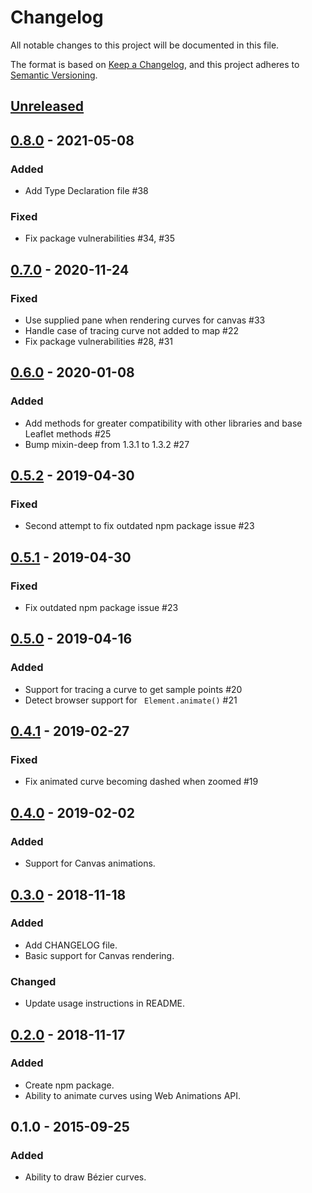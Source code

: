 # Changelog
All notable changes to this project will be documented in this file.

The format is based on [Keep a Changelog](https://keepachangelog.com/en/1.0.0/),
and this project adheres to [Semantic Versioning](https://semver.org/spec/v2.0.0.html).

## [Unreleased]

## [0.8.0] - 2021-05-08
### Added
- Add Type Declaration file #38 

### Fixed
- Fix package vulnerabilities #34, #35

## [0.7.0] - 2020-11-24
### Fixed
- Use supplied pane when rendering curves for canvas #33
- Handle case of tracing curve not added to map #22
- Fix package vulnerabilities #28, #31

## [0.6.0] - 2020-01-08
### Added
- Add methods for greater compatibility with other libraries and base Leaflet methods #25
- Bump mixin-deep from 1.3.1 to 1.3.2 #27

## [0.5.2] - 2019-04-30
### Fixed
- Second attempt to fix outdated npm package issue #23

## [0.5.1] - 2019-04-30
### Fixed
- Fix outdated npm package issue #23

## [0.5.0] - 2019-04-16
### Added
- Support for tracing a curve to get sample points #20
- Detect browser support for ` Element.animate()` #21

## [0.4.1] - 2019-02-27
### Fixed
- Fix animated curve becoming dashed when zoomed #19

## [0.4.0] - 2019-02-02
### Added
- Support for Canvas animations.

## [0.3.0] - 2018-11-18
### Added
- Add CHANGELOG file.
- Basic support for Canvas rendering.

### Changed
- Update usage instructions in README.

## [0.2.0] - 2018-11-17
### Added
- Create npm package.
- Ability to animate curves using Web Animations API.

## 0.1.0 - 2015-09-25
### Added
- Ability to draw Bézier curves.

[Unreleased]: https://github.com/elfalem/Leaflet.curve/compare/v0.8.0...HEAD
[0.8.0]: https://github.com/elfalem/Leaflet.curve/compare/v0.7.0...v0.8.0
[0.7.0]: https://github.com/elfalem/Leaflet.curve/compare/v0.6.0...v0.7.0
[0.6.0]: https://github.com/elfalem/Leaflet.curve/compare/v0.5.2...v0.6.0
[0.5.2]: https://github.com/elfalem/Leaflet.curve/compare/v0.5.1...v0.5.2
[0.5.1]: https://github.com/elfalem/Leaflet.curve/compare/v0.5.0...v0.5.1
[0.5.0]: https://github.com/elfalem/Leaflet.curve/compare/v0.4.1...v0.5.0
[0.4.1]: https://github.com/elfalem/Leaflet.curve/compare/v0.4.0...v0.4.1
[0.4.0]: https://github.com/elfalem/Leaflet.curve/compare/v0.3.0...v0.4.0
[0.3.0]: https://github.com/elfalem/Leaflet.curve/compare/v0.2.0...v0.3.0
[0.2.0]: https://github.com/elfalem/Leaflet.curve/compare/v0.1.0...v0.2.0
